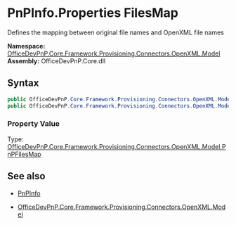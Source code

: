 # PnPInfo.Properties FilesMap
Defines the mapping between original file names and OpenXML file names  

**Namespace:** [OfficeDevPnP.Core.Framework.Provisioning.Connectors.OpenXML.Model](OfficeDevPnP.Core.Framework.Provisioning.Connectors.OpenXML.Model.md)  
**Assembly:** OfficeDevPnP.Core.dll  
## Syntax
```C#
public OfficeDevPnP.Core.Framework.Provisioning.Connectors.OpenXML.Model.PnPFilesMap FilesMap { get; }
public OfficeDevPnP.Core.Framework.Provisioning.Connectors.OpenXML.Model.PnPFilesMap FilesMap { set; }
```

### Property Value
Type: [OfficeDevPnP.Core.Framework.Provisioning.Connectors.OpenXML.Model.PnPFilesMap](OfficeDevPnP.Core.Framework.Provisioning.Connectors.OpenXML.Model.PnPFilesMap.md)  

## See also
- [PnPInfo](PnPInfo.md) 

- [OfficeDevPnP.Core.Framework.Provisioning.Connectors.OpenXML.Model](OfficeDevPnP.Core.Framework.Provisioning.Connectors.OpenXML.Model.md)
